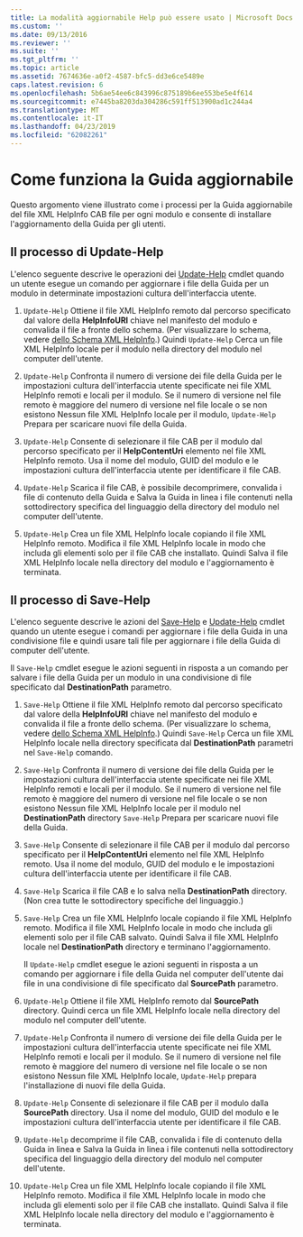 ```yaml
---
title: La modalità aggiornabile Help può essere usato | Microsoft Docs
ms.custom: ''
ms.date: 09/13/2016
ms.reviewer: ''
ms.suite: ''
ms.tgt_pltfrm: ''
ms.topic: article
ms.assetid: 7674636e-a0f2-4587-bfc5-dd3e6ce5489e
caps.latest.revision: 6
ms.openlocfilehash: 5b6ae54ee6c843996c875189b6ee553be5e4f614
ms.sourcegitcommit: e7445ba8203da304286c591ff513900ad1c244a4
ms.translationtype: MT
ms.contentlocale: it-IT
ms.lasthandoff: 04/23/2019
ms.locfileid: "62082261"
---
```

# <a name="how-updatable-help-works"></a>Come funziona la Guida aggiornabile

Questo argomento viene illustrato come i processi per la Guida aggiornabile del file XML HelpInfo CAB file per ogni modulo e consente di installare l'aggiornamento della Guida per gli utenti.

## <a name="the-update-help-process"></a>Il processo di Update-Help

L'elenco seguente descrive le operazioni dei [Update-Help](/powershell/module/Microsoft.PowerShell.Core/Update-Help) cmdlet quando un utente esegue un comando per aggiornare i file della Guida per un modulo in determinate impostazioni cultura dell'interfaccia utente.

1. `Update-Help` Ottiene il file XML HelpInfo remoto dal percorso specificato dal valore della **HelpInfoURI** chiave nel manifesto del modulo e convalida il file a fronte dello schema. (Per visualizzare lo schema, vedere [dello Schema XML HelpInfo](./helpinfo-xml-schema.md).) Quindi `Update-Help` Cerca un file XML HelpInfo locale per il modulo nella directory del modulo nel computer dell'utente.

2. `Update-Help` Confronta il numero di versione dei file della Guida per le impostazioni cultura dell'interfaccia utente specificate nei file XML HelpInfo remoti e locali per il modulo. Se il numero di versione nel file remoto è maggiore del numero di versione nel file locale o se non esistono Nessun file XML HelpInfo locale per il modulo, `Update-Help` Prepara per scaricare nuovi file della Guida.

3. `Update-Help` Consente di selezionare il file CAB per il modulo dal percorso specificato per il **HelpContentUri** elemento nel file XML HelpInfo remoto. Usa il nome del modulo, GUID del modulo e le impostazioni cultura dell'interfaccia utente per identificare il file CAB.

4. `Update-Help` Scarica il file CAB, è possibile decomprimere, convalida i file di contenuto della Guida e Salva la Guida in linea i file contenuti nella sottodirectory specifica del linguaggio della directory del modulo nel computer dell'utente.

5. `Update-Help` Crea un file XML HelpInfo locale copiando il file XML HelpInfo remoto. Modifica il file XML HelpInfo locale in modo che includa gli elementi solo per il file CAB che installato. Quindi Salva il file XML HelpInfo locale nella directory del modulo e l'aggiornamento è terminata.

## <a name="the-save-help-process"></a>Il processo di Save-Help

L'elenco seguente descrive le azioni del [Save-Help](/powershell/module/Microsoft.PowerShell.Core/Save-Help) e [Update-Help](/powershell/module/Microsoft.PowerShell.Core/Update-Help) cmdlet quando un utente esegue i comandi per aggiornare i file della Guida in una condivisione file e quindi usare tali file per aggiornare i file della Guida di computer dell'utente.

Il `Save-Help` cmdlet esegue le azioni seguenti in risposta a un comando per salvare i file della Guida per un modulo in una condivisione di file specificato dal **DestinationPath** parametro.

1. `Save-Help` Ottiene il file XML HelpInfo remoto dal percorso specificato dal valore della **HelpInfoURI** chiave nel manifesto del modulo e convalida il file a fronte dello schema. (Per visualizzare lo schema, vedere [dello Schema XML HelpInfo](./helpinfo-xml-schema.md).) Quindi `Save-Help` Cerca un file XML HelpInfo locale nella directory specificata dal **DestinationPath** parametri nel `Save-Help` comando.

2. `Save-Help` Confronta il numero di versione dei file della Guida per le impostazioni cultura dell'interfaccia utente specificate nei file XML HelpInfo remoti e locali per il modulo. Se il numero di versione nel file remoto è maggiore del numero di versione nel file locale o se non esistono Nessun file XML HelpInfo locale per il modulo nel **DestinationPath** directory `Save-Help` Prepara per scaricare nuovi file della Guida.

3. `Save-Help` Consente di selezionare il file CAB per il modulo dal percorso specificato per il **HelpContentUri** elemento nel file XML HelpInfo remoto. Usa il nome del modulo, GUID del modulo e le impostazioni cultura dell'interfaccia utente per identificare il file CAB.

4. `Save-Help` Scarica il file CAB e lo salva nella **DestinationPath** directory. (Non crea tutte le sottodirectory specifiche del linguaggio.)

5. `Save-Help` Crea un file XML HelpInfo locale copiando il file XML HelpInfo remoto. Modifica il file XML HelpInfo locale in modo che includa gli elementi solo per il file CAB salvato. Quindi Salva il file XML HelpInfo locale nel **DestinationPath** directory e terminano l'aggiornamento.

   Il `Update-Help` cmdlet esegue le azioni seguenti in risposta a un comando per aggiornare i file della Guida nel computer dell'utente dai file in una condivisione di file specificato dal **SourcePath** parametro.

1. `Update-Help` Ottiene il file XML HelpInfo remoto dal **SourcePath** directory. Quindi cerca un file XML HelpInfo locale nella directory del modulo nel computer dell'utente.

2. `Update-Help` Confronta il numero di versione dei file della Guida per le impostazioni cultura dell'interfaccia utente specificate nei file XML HelpInfo remoti e locali per il modulo. Se il numero di versione nel file remoto è maggiore del numero di versione nel file locale o se non esistono Nessun file XML HelpInfo locale, `Update-Help` prepara l'installazione di nuovi file della Guida.

3. `Update-Help` Consente di selezionare il file CAB per il modulo dalla **SourcePath** directory. Usa il nome del modulo, GUID del modulo e le impostazioni cultura dell'interfaccia utente per identificare il file CAB.

4. `Update-Help` decomprime il file CAB, convalida i file di contenuto della Guida in linea e Salva la Guida in linea i file contenuti nella sottodirectory specifica del linguaggio della directory del modulo nel computer dell'utente.

5. `Update-Help` Crea un file XML HelpInfo locale copiando il file XML HelpInfo remoto. Modifica il file XML HelpInfo locale in modo che includa gli elementi solo per il file CAB che installato. Quindi Salva il file XML HelpInfo locale nella directory del modulo e l'aggiornamento è terminata.
